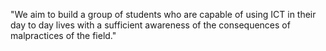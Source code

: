 "We aim to build a group of students who are capable of using ICT in their day to day lives with a sufficient awareness of the consequences of malpractices of the field."
